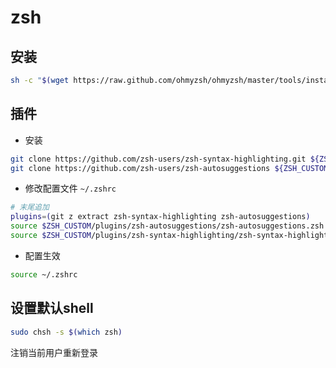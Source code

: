 <!--
 * @Description: 
 * @Version: 1.0
 * @Author: dmjcb
 * @Email: dmjcb@163.com
 * @Date: 2023-04-29 00:38:12
 * @LastEditors: dmjcb
 * @LastEditTime: 2023-04-29 01:05:56
-->

# zsh

## 安装

```sh
sh -c "$(wget https://raw.github.com/ohmyzsh/ohmyzsh/master/tools/install.sh -O -)"
```

## 插件

- 安装

```sh
git clone https://github.com/zsh-users/zsh-syntax-highlighting.git ${ZSH_CUSTOM:-~/.oh-my-zsh/custom}/plugins/zsh-syntax-highlighting
git clone https://github.com/zsh-users/zsh-autosuggestions ${ZSH_CUSTOM:-~/.oh-my-zsh/custom}/plugins/zsh-autosuggestions
```

- 修改配置文件 `~/.zshrc`

```sh
# 末尾追加
plugins=(git z extract zsh-syntax-highlighting zsh-autosuggestions)
source $ZSH_CUSTOM/plugins/zsh-autosuggestions/zsh-autosuggestions.zsh
source $ZSH_CUSTOM/plugins/zsh-syntax-highlighting/zsh-syntax-highlighting.zsh
```

- 配置生效

```sh
source ~/.zshrc
```

## 设置默认shell

```sh
sudo chsh -s $(which zsh)
```

注销当前用户重新登录
